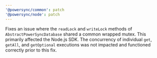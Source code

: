 ```yaml
---
'@powersync/common': patch
'@powersync/node': patch
---
```


Fixes an issue where the `readLock` and `writeLock` methods of `AbstractPowerSyncDatabase` shared a common wrapped mutex. This primarily affected the Node.js SDK. The concurrency of individual `get`, `getAll`, and `getOptional` executions was not impacted and functioned correctly prior to this fix.
